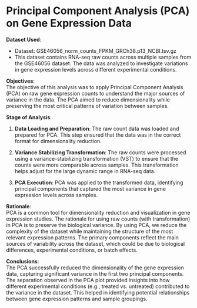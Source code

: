 # Principal Component Analysis (PCA) on Gene Expression Data

**Dataset Used**:  
- Dataset: GSE46056_norm_counts_FPKM_GRCh38.p13_NCBI.tsv.gz  
- This dataset contains RNA-seq raw counts across multiple samples from the GSE46056 dataset. The data was analyzed to investigate variations in gene expression levels across different experimental conditions.

**Objectives**:  
The objective of this analysis was to apply Principal Component Analysis (PCA) on raw gene expression counts to understand the major sources of variance in the data. The PCA aimed to reduce dimensionality while preserving the most critical patterns of variation between samples.

**Stage of Analysis**:  
1. **Data Loading and Preparation**: The raw count data was loaded and prepared for PCA. This step ensured that the data was in the correct format for dimensionality reduction.
   
2. **Variance Stabilizing Transformation**: The raw counts were processed using a variance-stabilizing transformation (VST) to ensure that the counts were more comparable across samples. This transformation helps adjust for the large dynamic range in RNA-seq data.
   
3. **PCA Execution**: PCA was applied to the transformed data, identifying principal components that captured the most variance in gene expression levels across samples.

**Rationale**:  
PCA is a common tool for dimensionality reduction and visualization in gene expression studies. The rationale for using raw counts (with transformation) in PCA is to preserve the biological variance. By using PCA, we reduce the complexity of the dataset while maintaining the structure of the most relevant expression patterns. The primary components reflect the main sources of variability across the dataset, which could be due to biological differences, experimental conditions, or batch effects.

**Conclusions**:  
The PCA successfully reduced the dimensionality of the gene expression data, capturing significant variance in the first two principal components. The separation observed in the PCA plot provided insights into how different experimental conditions (e.g., treated vs. untreated) contributed to the variance in the dataset. This helped in identifying potential relationships between gene expression patterns and sample groupings.

